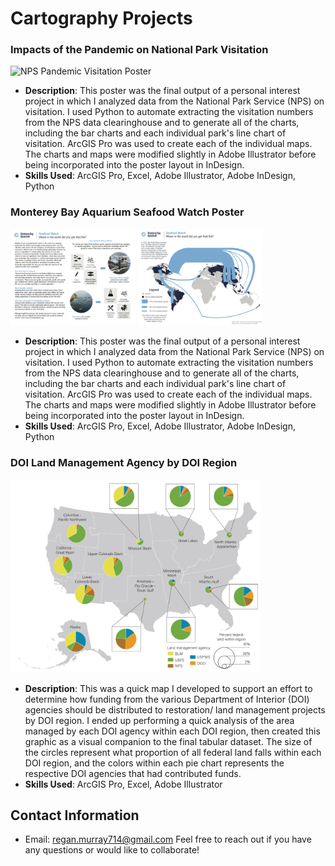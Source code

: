 # Cartography Projects

### Impacts of the Pandemic on National Park Visitation
<img src="img_files/National_Park_Visitation-01 (1).jpg" alt="NPS Pandemic Visitation Poster" width="400"/>

- **Description**: This poster was the final output of a personal interest project in which I analyzed data from the National Park Service (NPS) on visitation. I used Python to automate extracting the visitation numbers from the NPS data clearinghouse and to generate all of the charts, including the bar charts and each individual park's line chart of visitation. ArcGIS Pro was used to create each of the individual maps. The charts and maps were modified slightly in Adobe Illustrator before being incorporated into the poster layout in InDesign.
- **Skills Used**: ArcGIS Pro, Excel, Adobe Illustrator, Adobe InDesign, Python

### Monterey Bay Aquarium Seafood Watch Poster
<img src="img_files/SeafoodWatch_Poster (1).jpg" alt="NPS Pandemic Visitation Poster" width="200"/> <img src="img_files/SeafoodWatch_Poster (2).jpg" alt="NPS Pandemic Visitation Poster" width="200"/>

- **Description**: This poster was the final output of a personal interest project in which I analyzed data from the National Park Service (NPS) on visitation. I used Python to automate extracting the visitation numbers from the NPS data clearinghouse and to generate all of the charts, including the bar charts and each individual park's line chart of visitation. ArcGIS Pro was used to create each of the individual maps. The charts and maps were modified slightly in Adobe Illustrator before being incorporated into the poster layout in InDesign.
- **Skills Used**: ArcGIS Pro, Excel, Adobe Illustrator, Adobe InDesign, Python

### DOI Land Management Agency by DOI Region
<img src="img_files/DOIRegion_LandManagement.jpg" alt="DOI Agency by DOI Region" width="400"/>

- **Description**: This was a quick map I developed to support an effort to determine how funding from the various Department of Interior (DOI) agencies should be distributed to restoration/ land management projects by DOI region. I ended up performing a quick analysis of the area managed by each DOI agency within each DOI region, then created this graphic as a visual companion to the final tabular dataset. The size of the circles represent what proportion of all federal land falls within each DOI region, and the colors within each pie chart represents the respective DOI agencies that had contributed funds. 
- **Skills Used**: ArcGIS Pro, Excel, Adobe Illustrator

## Contact Information
- Email: regan.murray714@gmail.com
Feel free to reach out if you have any questions or would like to collaborate!

